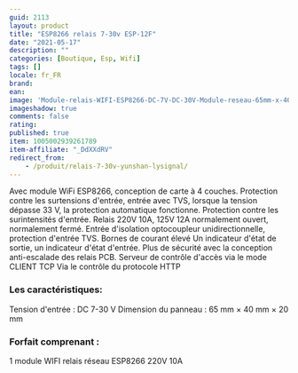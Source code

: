 ```yaml
---
guid: 2113
layout: product 
title: "ESP8266 relais 7-30v ESP-12F"
date: "2021-05-17"
description: ""
categories: [Boutique, Esp, Wifi]
tags: []
locale: fr_FR
brand:
ean: 
image: 'Module-relais-WIFI-ESP8266-DC-7V-DC-30V-Module-reseau-65mm-x-40mm-x-20mm.jpg'
imageshadow: true
comments: false
rating:  
published: true
item: 1005002939261789
item-affiliate: "_DdXXdRV"
redirect_from: 
    - /produit/relais-7-30v-yunshan-lysignal/
---
```


Avec module WiFi ESP8266, conception de carte à 4 couches. Protection contre les surtensions d'entrée, entrée avec TVS, lorsque la tension dépasse 33 V, la protection automatique fonctionne. Protection contre les surintensités d'entrée. Relais 220V 10A, 125V 12A normalement ouvert, normalement fermé. Entrée d'isolation optocoupleur unidirectionnelle, protection d'entrée TVS. Bornes de courant élevé Un indicateur d'état de sortie, un indicateur d'état d'entrée. Plus de sécurité avec la conception anti-escalade des relais PCB. Serveur de contrôle d'accès via le mode CLIENT TCP Via le contrôle du protocole HTTP

### Les caractéristiques:

Tension d'entrée : DC 7-30 V Dimension du panneau : 65 mm × 40 mm × 20 mm

### Forfait comprenant :

1 module WIFI relais réseau ESP8266 220V 10A